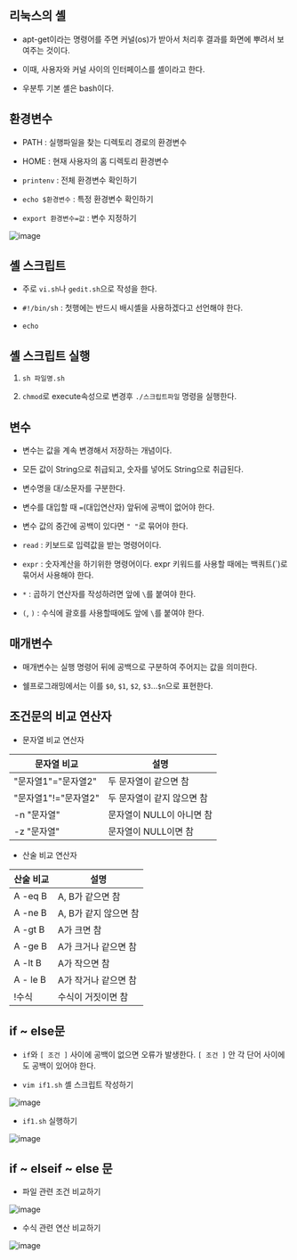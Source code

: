 

## 리눅스의 셸

- apt-get이라는 명령어를 주면 커널(os)가 받아서 처리후 결과를 화면에 뿌려서 보여주는 것이다.

- 이때, 사용자와 커널 사이의 인터페이스를 셸이라고 한다. 

- 우분투 기본 셸은 bash이다.

## 환경변수
- PATH : 실행파일을 찾는 디렉토리 경로의 환경변수

- HOME : 현재 사용자의 홈 디렉토리 환경변수

- `printenv` : 전체 환경변수 확인하기

- `echo $환경변수` : 특정 환경변수 확인하기

- `export 환경변수=값` : 변수 지정하기

![image](https://user-images.githubusercontent.com/77392444/113380738-f72aaf00-93b7-11eb-91ef-bff52e73b6b2.png)

## 셸 스크립트

- 주로 `vi.sh`나 `gedit.sh`으로 작성을 한다. 

- `#!/bin/sh` : 첫행에는 반드시 배시셸을 사용하겠다고 선언해야 한다. 

- `echo`

## 셸 스크립트 실행
1. `sh 파일명.sh`

2. `chmod`로 execute속성으로 변경후 `./스크립트파일` 명령을 실행한다. 


## 변수
- 변수는 값을 계속 변경해서 저장하는 개념이다. 

- 모든 값이 String으로 취급되고, 숫자를 넣어도 String으로 취급된다. 

- 변수명을 대/소문자를 구분한다.

- 변수를 대입할 때 `=`(대입연산자) 앞뒤에 공백이 없어야 한다. 

- 변수 값의 중간에 공백이 있다면 `" "`로 묶어야 한다.

- `read` : 키보드로 입력값을 받는 명령어이다. 

- `expr` : 숫자계산을 하기위한 명령어이다. expr 키워드를 사용할 때에는 백쿼트(`)로 묶어서 사용해야 한다.  

- `*` : 곱하기 연산자를 작성하려면 앞에 `\`를 붙여야 한다. 

- `(`, `)` : 수식에 괄호를 사용할때에도 앞에 `\`를 붙여야 한다. 

## 매개변수

- 매개변수는 실행 명령어 뒤에 공백으로 구분하여 주어지는 값을 의미한다.

- 쉘프로그래밍에서는 이를 `$0`, `$1`, `$2`, `$3`...`$n`으로 표현한다.


## 조건문의 비교 연산자

- 문자열 비교 연산자

|문자열 비교|설명|
|----------|----|
|"문자열1"="문자열2"|두 문자열이 같으면 참|
|"문자열1"!="문자열2"|두 문자열이 같지 않으면 참|
|-n "문자열"|문자열이 NULL이 아니면 참|
|-z "문자열"|문자열이 NULL이면 참|

- 산술 비교 연산자


|산술 비교|설명|
|----------|----|
|A -eq B|A, B가 같으면 참|
|A -ne B|A, B가 같지 않으면 참|
|A -gt B|A가 크면 참|
|A -ge B|A가 크거나 같으면 참|
|A -lt B|A가 작으면 참|
|A - le B|A가 작거나 같으면 참|
|!수식|수식이 거짓이면 참|


## if ~ else문

- `if`와 `[ 조건 ]` 사이에 공백이 없으면 오류가 발생한다. `[ 조건 ]` 안 각 단어 사이에도 공백이 있어야 한다.

- `vim if1.sh` 셸 스크립트 작성하기

![image](https://user-images.githubusercontent.com/77392444/113387283-f51c1c80-93c6-11eb-9837-25b46b9af930.png)

- `if1.sh` 실행하기

![image](https://user-images.githubusercontent.com/77392444/113387361-2694e800-93c7-11eb-9c8e-e9c872285208.png)




## if ~ elseif ~ else 문

- 파일 관련 조건 비교하기

![image](https://user-images.githubusercontent.com/77392444/113389465-0c5d0900-93cb-11eb-866c-19c7e3e6fea4.png)

- 수식 관련 연산 비교하기


![image](https://user-images.githubusercontent.com/77392444/113388467-40372f00-93c9-11eb-95b1-1ca094d6ddc8.png)
